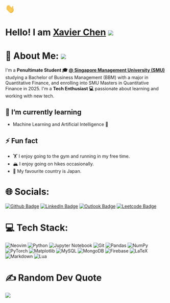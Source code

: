 <img width="30px" margin="0px" src="https://raw.githubusercontent.com/ABSphreak/ABSphreak/master/gifs/Hi.gif">
<h1>Hello! I am <a href="https://github.com/xavierchen0">Xavier Chen</a> <img height="30px" src="https://emojis.slackmojis.com/emojis/images/1531849430/4246/blob-sunglasses.gif?1531849430"></h1>
</h1>

# 💫 About Me: <img src="https://media.giphy.com/media/VgCDAzcKvsR6OM0uWg/giphy.gif" width="50"> 
I'm a **Penultimate Student 🎓 [@ Singapore Management University (SMU)](https://www.smu.edu.sg/)** studying a Bachelor of Business Management (BBM) with a major in Quantitative Finance, and enrolling into SMU Masters in Quantitative Finance in 2025. I'm a **Tech Enthusiast 💻** passionate about learning and working with new tech.

## 🌱 I’m currently learning<br>
- Machine Learning and Artificial Intelligence 🤖

## ⚡ Fun fact
- 🏋️ I enjoy going to the gym and running in my free time.<br>
- 🏔️ I enjoy going on hikes occasionally.<br>
- 🎌 My favourite country is Japan.

# 🌐 Socials:
[![Github Badge](https://img.shields.io/badge/GitHub-100000?style=for-the-badge&logo=github&logoColor=white)](https://github.com/xavierchen0/)
[![LinkedIn Badge](https://img.shields.io/badge/LinkedIn-0077B5?style=for-the-badge&logo=linkedin&logoColor=white)](https://www.linkedin.com/in/xavierchen01/) 
[![Outlook Badge](https://img.shields.io/badge/Microsoft_Outlook-0078D4?style=for-the-badge&logo=microsoft-outlook&logoColor=white)](mailto:xavier.chen.2022@business.smu.edu.sg)
[![Leetcode Badge](https://img.shields.io/badge/-LeetCode-FFA116?style=for-the-badge&logo=LeetCode&logoColor=black)](https://leetcode.com/u/xaviercc/)

# 💻 Tech Stack:
![Neovim](https://img.shields.io/badge/NeoVim-%2357A143.svg?&style=for-the-badge&logo=neovim&logoColor=white)
![Python](https://img.shields.io/badge/python-3670A0?style=for-the-badge&logo=python&logoColor=ffdd54)
![Jupyter Notebook](https://img.shields.io/badge/jupyter-%23f37726.svg?style=for-the-badge&logo=jupyter&logoColor=white)
![Git](https://img.shields.io/badge/git-%23F05033.svg?style=for-the-badge&logo=git&logoColor=white)
![Pandas](https://img.shields.io/badge/pandas-%23150458.svg?style=for-the-badge&logo=pandas&logoColor=white)
![NumPy](https://img.shields.io/badge/numpy-%23013243.svg?style=for-the-badge&logo=numpy&logoColor=white)
![PyTorch](https://img.shields.io/badge/PyTorch-%23EE4C2C.svg?style=for-the-badge&logo=PyTorch&logoColor=white)
![Matplotlib](https://img.shields.io/badge/Matplotlib-%23ffffff.svg?style=for-the-badge&logo=Matplotlib&logoColor=black)
![MySQL](https://img.shields.io/badge/mysql-4479A1.svg?style=for-the-badge&logo=mysql&logoColor=white)
![MongoDB](https://img.shields.io/badge/MongoDB-%234ea94b.svg?style=for-the-badge&logo=mongodb&logoColor=white) 
![Firebase](https://img.shields.io/badge/firebase-a08021?style=for-the-badge&logo=firebase&logoColor=ffcd34)
![LaTeX](https://img.shields.io/badge/latex-%23008080.svg?style=for-the-badge&logo=latex&logoColor=white) 
![Markdown](https://img.shields.io/badge/markdown-%23000000.svg?style=for-the-badge&logo=markdown&logoColor=white) 
![Lua](https://img.shields.io/badge/lua-%232C2D72.svg?style=for-the-badge&logo=lua&logoColor=white)

# ✍️ Random Dev Quote
![](https://quotes-github-readme.vercel.app/api?type=horizontal&theme=radical)

<!-- Proudly created with GPRM ( https://gprm.itsvg.in ) -->

